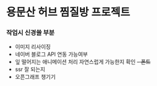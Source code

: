 # 용문산 허브 찜질방 프로젝트

### 작업시 신경쓸 부분

- 이미지 리사이징
- 네이버 블로그 API 연동 가능여부
- 잎 떨어지는 애니메이션 처리 자연스럽게 가능한지 확인
  ~~- 폰트~~
- ssr 잘 되는지
- 오픈그래프 챙기기

